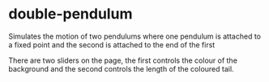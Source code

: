 # double-pendulum

Simulates the motion of two pendulums where one pendulum is attached to a fixed point and the second is attached to the end of the first

There are two sliders on the page, the first controls the colour of the background and the second controls the length of the coloured tail.
